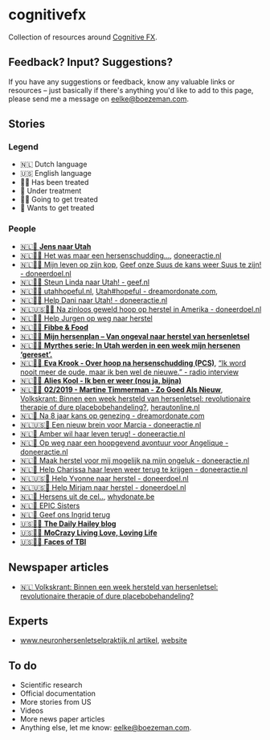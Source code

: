 # cognitivefx

Collection of resources around [Cognitive FX](https://www.cognitivefxusa.com/).

## Feedback? Input? Suggestions?

If you have any suggestions or feedback, know any valuable links or resources – just basically if there's anything you'd like to add to this page, please send me a message on [eelke@boezeman.com](mailto:eelke@boezeman.com).

## Stories

### Legend

- 🇳🇱 Dutch language
- 🇺🇸 English language
- 👩‍🎓 Has been treated
- 💆‍ Under treatment
- 👩‍🚀 Going to get treated
- 🙇‍ Wants to get treated

### People

- [🇳🇱💆‍ **Jens naar Utah**](https://jensnaarutah.video.blog/)
- [🇳🇱👩‍🚀 Het was maar een hersenschudding...](https://hersenschudding.home.blog/blog), [doneeractie.nl](https://www.doneeractie.nl/het-was-maar-een-hersenschudding/-33395)
- [🇳🇱👩‍🚀 Mijn leven op zijn kop](https://mijnlevenopzijnkoponline.wordpress.com/), [Geef onze Suus de kans weer Suus te zijn! - doneerdoel.nl](https://www.doneerdoel.nl/actie/1718/geef-onze-suus-de-kans-weer-suus-te-zijn)
- [🇳🇱👩‍🚀 Steun Linda naar Utah! - geef.nl](https://www.geef.nl/nl/actie/linda-naar-utah/donateurs)
- [🇳🇱👩‍🚀 utahhopeful.nl](https://utahhopeful.nl/category/mijn-verhaal/), [Utah#hopeful - dreamordonate.com](https://nl.dreamordonate.com/dromen/utahhopeful/),
- [🇳🇱👩‍🚀 Help Dani naar Utah! - doneeractie.nl](https://www.doneeractie.nl/help-dani-naar-utah/-35179)
- [🇳🇱🇺🇸👩‍🎓 Na zinloos geweld hoop op herstel in Amerika - doneerdoel.nl](https://www.doneerdoel.nl/actie/1561/na-zinloos-geweld-hoop-op-herstel-in-amerika)
- [🇳🇱👩‍🎓 Help Jurgen op weg naar herstel](https://www.doneeractie.nl/help-jurgen-op-weg-naar-herstel/-31898)
- [🇳🇱👩‍🎓 **Fibbe & Food**](https://www.fibbeandfood.com/personal)
- [🇳🇱👩‍🎓 **Mijn hersenplan – Van ongeval naar herstel van hersenletsel**](https://mijnhersenplan.nl/?page_id=638)
- [🇳🇱👩‍🎓 **Myrthes serie: In Utah werden in een week mijn hersenen ‘gereset’.**](https://www.dewereldwijven.com/2019/05/09/myrthes-serie-in-utah-werden-in-een-week-mijn-hersenen-gereset/)
- [🇳🇱👩‍🎓 **Eva Krook - Over hoop na hersenschudding (PCS)**](https://www.linkedin.com/pulse/over-hoop-na-hersenschudding-pcs-eva-krook/), [“Ik word nooit meer de oude, maar ik ben wel de nieuwe.” - radio interview](https://www.nhradio.nl/ik-word-nooit-meer-de-oude-maar-ik-ben-wel-de-nieuwe/)
- [🇳🇱👩‍🎓 **Alies Kool - Ik ben er weer (nou ja, bijna)**](https://www.linkedin.com/pulse/ik-ben-er-weer-nou-ja-bijna-alies-kool/)
- [🇳🇱👩‍🎓 **02/2019 - Martine Timmerman - Zo Goed Als Nieuw**](https://www.linkedin.com/pulse/zo-goed-als-nieuw-martine-timmerman), [Volkskrant: Binnen een week hersteld van hersenletsel: revolutionaire therapie of dure placebobehandeling?](https://www.volkskrant.nl/wetenschap/binnen-een-week-hersteld-van-hersenletsel-revolutionaire-therapie-of-dure-placebobehandeling~bec399db/?fbclid=IwAR0mO5SRWl76CqsMMCm0-vPZ1jTgNnNy_p0ErWvxXywNEdCqbcsZO6HvSk0), [herautonline.nl](https://www.herautonline.nl/?p=75261)
- [🇳🇱🙇‍ Na 8 jaar kans op genezing - dreamordonate.com](https://en.dreamordonate.com/dromen/na-8-jaar-weer-kans-op-genezing/)
- [🇳🇱🇺🇸🙇‍ Een nieuw brein voor Marcia - doneeractie.nl](https://www.doneeractie.nl/een-nieuw-brein-voor-marcia/-33094)
- [🇳🇱🙇‍ Amber wil haar leven terug! - doneeractie.nl](https://www.doneeractie.nl/amber-wil-haar-leven-terug/-34639)
- [🇳🇱🙇‍ ‍Op weg naar een hoopgevend avontuur voor Angelique - doneeractie.nl](https://www.doneeractie.nl/op-weg-naar-een-hoopgevend-avontuur-voor-angelique/-35373)
- [🇳🇱🙇‍ Maak herstel voor mij mogelijk na mijn ongeluk - doneeractie.nl](https://www.doneeractie.nl/maak-herstel-voor-mij-mogelijk-na-mijn-ongeluk/-32297)
- [🇳🇱🙇‍ Help Charissa haar leven weer terug te krijgen - doneeractie.nl](https://www.doneeractie.nl/help-charissa-haar-leven-weer-terug-te-krijgen/-35171)
- [🇳🇱🇺🇸🙇‍ Help Yvonne naar herstel - doneerdoel.nl](https://www.doneerdoel.nl/actie/1234/help-yvonne-naar-herstel)
- [🇳🇱🇺🇸🙇‍ Help Mirjam naar herstel - doneerdoel.nl](https://www.doneerdoel.nl/actie/1567/help-mirjam-naar-herstel)
- [🇳🇱🙇‍ Hersens uit de cel..](https://brein.support), [whydonate.be](https://www.whydonate.be/fundraising/hersens-uit-de-cel/be)
- [🇳🇱🙇‍ EPIC Sisters](https://www.epicsisters.nl/)
- [🇳🇱🙇‍ Geef ons Ingrid terug](https://www.gofundme.com/geef-ons-ingrid-terug)
- [🇺🇸👩‍🎓 **The Daily Hailey blog**](http://www.hayleyhodson.com/thedailyhayley/category/brain-injury)
- [🇺🇸👩‍🎓 **MoCrazy Living Love, Loving Life**](https://www.mocrazystrong.com/blog)
- [🇺🇸👩‍🎓 **Faces of TBI**](https://facesoftbi.com/)

## Newspaper articles

- [🇳🇱 Volkskrant: Binnen een week hersteld van hersenletsel: revolutionaire therapie of dure placebobehandeling?](https://www.volkskrant.nl/wetenschap/binnen-een-week-hersteld-van-hersenletsel-revolutionaire-therapie-of-dure-placebobehandeling~bec399db/?fbclid=IwAR0mO5SRWl76CqsMMCm0-vPZ1jTgNnNy_p0ErWvxXywNEdCqbcsZO6HvSk0)

## Experts

- [www.neuronhersenletselpraktijk.nl artikel](https://www.neuronhersenletselpraktijk.nl/_downloads/51231806), [website](https://www.neuronhersenletselpraktijk.nl/_downloads/51231806)

## To do

- Scientific research
- Official documentation
- More stories from US
- Videos
- More news paper articles
- Anything else, let me know: [eelke@boezeman.com](mailto:eelke@boezeman.com).
